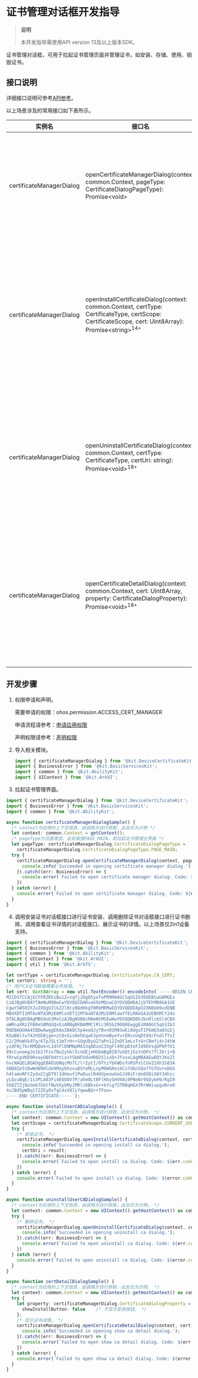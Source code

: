 # 证书管理对话框开发指导

<!--Kit: Device Certificate Kit-->
<!--Subsystem: Security-->
<!--Owner: @chaceli-->
<!--Designer: @chande-->
<!--Tester: @zhangzhi1995-->
<!--Adviser: @zengyawen-->

> **说明**
>
> 本开发指导需使用API version 13及以上版本SDK。

证书管理对话框，可用于拉起证书管理页面并管理证书，如安装、存储、使用、销毁证书。

## 接口说明

详细接口说明可参考[API参考](../../reference/apis-device-certificate-kit/js-apis-certManagerDialog.md)。

以上场景涉及的常用接口如下表所示。

| 实例名          | 接口名                                                       | 描述                                         |
| --------------- | ------------------------------------------------------------ | -------------------------------------------- |
| certificateManagerDialog        | openCertificateManagerDialog(context: common.Context, pageType: CertificateDialogPageType): Promise\<void> | 拉起证书管理对话框，显示相应的页面，使用Promise方式异步返回结果。 |
| certificateManagerDialog | openInstallCertificateDialog(context: common.Context, certType: CertificateType, certScope: CertificateScope, cert: Uint8Array): Promise\<string><sup>14+</sup> | 调用安装证书对话框接口进行证书安装，使用Promise方式异步返回安装证书的唯一标识符。<br/>仅2in1设备支持。 |
| certificateManagerDialog | openUninstallCertificateDialog(context: common.Context, certType: CertificateType, certUri: string): Promise\<void><sup>18+</sup> | 调用删除证书对话框接口删除指定的证书，使用Promise方式异步返回结果。<br/>仅2in1设备支持。 |
| certificateManagerDialog | openCertificateDetailDialog(context: common.Context, cert: Uint8Array, property: CertificateDialogProperty): Promise\<void><sup>18+</sup> | 调用查看证书详情的对话框接口，展示证书的详情。使用Promise方式异步返回结果。<br/>仅2in1设备支持。 |

## 开发步骤

1. 权限申请和声明。

   需要申请的权限：ohos.permission.ACCESS_CERT_MANAGER

   申请流程请参考：[申请应用权限](../AccessToken/determine-application-mode.md)

   声明权限请参考：[声明权限](../AccessToken/declare-permissions.md)

2. 导入相关模块。

   ```ts
   import { certificateManagerDialog } from '@kit.DeviceCertificateKit';
   import { BusinessError } from '@kit.BasicServicesKit';
   import { common } from '@kit.AbilityKit';
   import { UIContext } from '@kit.ArkUI';
   ```

3. 拉起证书管理界面。

<!-- @[certificate_management_dialog_box_development_guide](https://gitcode.com/openharmony/applications_app_samples/blob/master/code/DocsSample/Security/DeviceCertificateKit/CertificateManagement/entry/src/main/ets/samples/CertManagerDialogSample.ets) -->

``` TypeScript
import { certificateManagerDialog } from '@kit.DeviceCertificateKit';
import { BusinessError } from '@kit.BasicServicesKit';
import { common } from '@kit.AbilityKit';

async function certificateManagerDialogSample() {
  /* context为应用的上下文信息，由调用方自行获取，此处仅为示例 */
  let context: common.Context = getContext();
  /* pageType为页面类型，此处赋值PAGE_MAIN，即拉起证书管理主界面 */
  let pageType: certificateManagerDialog.CertificateDialogPageType =
    certificateManagerDialog.CertificateDialogPageType.PAGE_MAIN;
  try {
    certificateManagerDialog.openCertificateManagerDialog(context, pageType).then(() => {
      console.info('Succeeded in opening certificate manager dialog.');
    }).catch((err: BusinessError) => {
      console.error(`Failed to open certificate manager dialog. Code: ${err.code}, message: ${err.message}`);
    })
  } catch (error) {
    console.error(`Failed to open certificate manager dialog. Code: ${error.code}, message: ${error.message}`);
  }
}
```


4. 调用安装证书对话框接口进行证书安装、调用删除证书对话框接口进行证书删除、调用查看证书详情的对话框接口、展示证书的详情。以上场景仅2in1设备支持。

<!-- @[certificate_management_ca_dialog_development_guide](https://gitcode.com/openharmony/applications_app_samples/blob/master/code/DocsSample/Security/DeviceCertificateKit/CertificateManagement/entry/src/main/ets/samples/CertManagerCaDialogSample.ets) -->

``` TypeScript
import { certificateManagerDialog } from '@kit.DeviceCertificateKit';
import { BusinessError } from '@kit.BasicServicesKit';
import { common } from '@kit.AbilityKit';
import { UIContext } from '@kit.ArkUI';
import { util } from '@kit.ArkTS';

let certType = certificateManagerDialog.CertificateType.CA_CERT;
let certUri: string = '';
/* 用户CA证书数据需要业务赋值。 */
let cert: Uint8Array = new util.TextEncoder().encodeInto(`-----BEGIN CERTIFICATE-----
MIIDSTCCAjECFFRZKkiBuiZ+zqfjJOg05yeTePM9MA0GCSqGSIb3DQEBCwUAMGEx
CzAJBgNVBAYTAmNuMQ0wCwYDVQQIDARvaG9zMQswCQYDVQQHDAJjbTEhMB8GA1UE
CgwYSW50ZXJuZXQgV2lkZ2l0cyBQdHkgTHRkMRMwEQYDVQQDDApUZXN0Um9vdENB
MB4XDTI1MTAxNTA3MzE0MloXDTI2MTAxNTA3MzE0MlowYTELMAkGA1UEBhMCY24x
DTALBgNVBAgMBG9ob3MxCzAJBgNVBAcMAmNtMSEwHwYDVQQKDBhJbnRlcm5ldCBX
aWRnaXRzIFB0eSBMdGQxEzARBgNVBAMMClRlc3RSb290Q0EwggEiMA0GCSqGSIb3
DQEBAQUAA4IBDwAwggEKAoIBAQC5p4eoQJyTBvn01M8SwEi8dguTIPGmD3a8SGIj
KXaB6ltv742H5EBjgk+zC8+Gis0ehEqwk3pVnnmByeYvrERxsUqDt69/FndlfTxI
C2/2MxWVk97g/6TpJ5Lt2mTrH+rSOgUDyU27aPn12ZnDF1mLsT+U+CBmfj4+J4tW
yzdFNj7kcKMQQok+L1dtFlDNMNpMA1UqADzoC3XgFl49CpDtoFId9DVsgUPkPfX1
89cCunomgJe1b17FzxfNu2yhbl5cnUEjeHGbmBgBIB7uG8tjGstnDPx7fl3Xrj+Q
fRrwCpVKD9RxoyUBFbHttixxY5bHFUdvHRB251sxD+JfxxxLAgMBAAEwDQYJKoZI
hvcNAQELBQADggEBAEGbNqcMU7C/lrIytI/OTtzYbkWDsfnRSPxlCUoZ2Xh3S83A
SNQ9Ze5tDwWdW9Hlde9May6hzvuQSYeMLLnyM8WGResXCs7UbnSQe7fGfUu+xDGb
h4tamnRFtZydxCCgDT9lIdHeutlPwOuxlR4HXpeowGeGJX0iFrdo6D0iXAY34hic
yLQzuBqE/1s3PLA83Fi4EOOOV7P/ahmOLtBFlHbySHV68i9PNeNr9SDykH9/RgI9
5G8ZTZj8oSmbTGGtfNuVXybMyJMRlz6BkxG++kYcg7STRBqHGX7RrWHiupguNreO
4sJBdSpWBq172ZEyOvTqC4xX9lLYqwwBQ++TFoo=
-----END CERTIFICATE-----`);

async function installUserCADialogSample() {
  /* context为应用的上下文信息，由调用方自行获取，此处仅为示例。 */
  let context: common.Context = new UIContext().getHostContext() as common.Context;
  let certScope = certificateManagerDialog.CertificateScope.CURRENT_USER; /* 安装在当前用户下。 */
  try {
    /* 安装证书。 */
    certificateManagerDialog.openInstallCertificateDialog(context, certType, certScope, cert).then((result) => {
      console.info('Succeeded in opening install ca dialog.');
      certUri = result;
    }).catch((err: BusinessError) => {
      console.error(`Failed to open install ca dialog. Code: ${err.code}, message: ${err.message}`);
    })
  } catch (error) {
    console.error(`Failed to open install ca dialog. Code: ${error.code}, message: ${error.message}`);
  }
}

async function uninstallUserCADialogSample() {
  /* context为应用的上下文信息，由调用方自行获取，此处仅为示例。 */
  let context: common.Context = new UIContext().getHostContext() as common.Context;
  try {
    /* 删除证书。 */
    certificateManagerDialog.openUninstallCertificateDialog(context, certType, certUri).then(() => {
      console.info('Succeeded in opening uninstall ca dialog.');
    }).catch((err: BusinessError) => {
      console.error(`Failed to open uninstall ca dialog. Code: ${err.code}, message: ${err.message}`);
    })
  } catch (error) {
    console.error(`Failed to open uninstall ca dialog. Code: ${error.code}, message: ${error.message}`);
  }
}

async function certDetailDialogSample() {
  /* context为应用的上下文信息，由调用方自行获取，此处仅为示例。 */
  let context: common.Context = new UIContext().getHostContext() as common.Context;
  try {
    let property: certificateManagerDialog.CertificateDialogProperty = {
      showInstallButton: false    /* 不显示安装按钮。 */
    };
    /* 显示证书详情。 */
    certificateManagerDialog.openCertificateDetailDialog(context, cert, property).then(() => {
      console.info('Succeeded in opening show ca detail dialog.');
    }).catch((err: BusinessError) => {
      console.error(`Failed to open show ca detail dialog. Code: ${err.code}, message: ${err.message}`);
    })
  } catch (error) {
    console.error(`Failed to open show ca detail dialog. Code: ${error.code}, message: ${error.message}`);
  }
}
```

